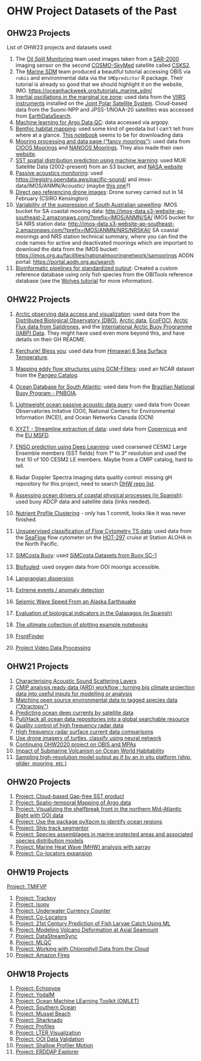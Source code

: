 # OHW Project Datasets of the Past

## OHW23 Projects
List of OHW23 projects and datasets used:

1. The [Oil Spill Monitoring](https://github.com/oceanhackweek/ohw23_proj_oil) team used images taken from a [SAR-2000](https://space.oscar.wmo.int/instruments/view/sar_2000) imaging sensor on the second [COSMO-SkyMed](https://earth.esa.int/eogateway/missions/cosmo-skymed) satellite called [CSKS2](https://space.oscar.wmo.int/satellites/view/csk_2).
2. The [Marine SDM](https://github.com/oceanhackweek/tutorials_marine_sdm) team produced a beautiful tutorial accessing OBIS via `robis` and environmental data via the `SMDpredictor` R package. Their tutorial is already so good that we should highlight it on the website, IMO.
 https://oceanhackweek.org/tutorials_marine_sdm/ 
3. [Inertial oscillations in the marginal ice zone](https://github.com/oceanhackweek/ohw23_proj_sea_ice_oscillations): used data from the [VIIRS instruments](https://lpdaac.usgs.gov/data/get-started-data/collection-overview/missions/s-npp-nasa-viirs-overview/) installed on the [Joint Polar Satellite System](https://www.nesdis.noaa.gov/our-satellites/currently-flying/joint-polar-satellite-system). Cloud-based data from the Suomi-NPP and JPSS-1/NOAA-20 satellites was accessed from [EarthDataSearch](https://search.earthdata.nasa.gov/search).
4. [Machine learning for Argo Data QC](https://github.com/oceanhackweek/ohw23_proj_argo_ml): data accessed via argopy.
5. [Benthic habitat mapping](https://github.com/oceanhackweek/ohw23-proj-habitatmapping): used some kind of geodata but I can't tell from where at a glance. [This notebook](https://github.com/oceanhackweek/ohw23-proj-habitatmapping/blob/main/Download%20data.ipynb) seems to be for downloading data
6. [Mooring processing and data page (“fancy moorings”)](https://github.com/oceanhackweek/ohw23_proj_fancymoorings): used data from [CIOOS Moorings](https://catalogue.cioospacific.ca/dataset/ca-cioos_82656721-88e6-4543-90f1-edc35c0f42c9) and [NANOOS Moorings](https://nwem.apl.washington.edu/erddap/index.html). They also made their own [website](https://oceanhackweek.org/ohw23_proj_fancymoorings/). 
7. [SST spatial distribution prediction using machine learning](https://github.com/oceanhackweek/ohw23_proj_sst): used MUR Satellite Data (2002-present) from an S3 bucket, and [NASA website](https://podaac.jpl.nasa.gov/dataset/MUR-JPL-L4-GLOB-v4.1)
8. [Passive acoustics monitoring](https://github.com/oceanhackweek/ohw23-proj-pamproject): used https://registry.opendata.aws/pacific-sound/ and imos-data/IMOS/ANMN/Acoustic/ (maybe [this one](https://catalogue-imos.aodn.org.au/geonetwork/srv/eng/catalog.search#/metadata/e850651b-d65d-495b-8182-5dde35919616)?)
9. [Direct geo referencing drone images](https://github.com/oceanhackweek/ohw23_proj_drone_georef): Drone survey carried out in 14 February (CSIRO Kensington)
10. [Variability of the suppression of South Australian upwelling](https://github.com/oceanhackweek/ohw23_proj_SAupwelling): IMOS bucket for SA coastal mooring data: http://imos-data.s3-website-ap-southeast-2.amazonaws.com/?prefix=IMOS/ANMN/SA/
IMOS bucket for SA NRS station data: http://imos-data.s3-website-ap-southeast-2.amazonaws.com/?prefix=IMOS/ANMN/NRS/NRSKAI/
SA coastal moorings and NRS station technical summary, where you can find the code names for active and deactivated moorings which are important to download the data from the IMOS bucket: https://imos.org.au/facilities/nationalmooringnetwork/samoorings
AODN portal: https://portal.aodn.org.au/search 
11. [Bioinformatic pipelines for standardized output](https://github.com/oceanhackweek/ohw23_proj_amplicon): Created a custom reference database using only fish species from the OBITools reference database (see the [Wolves tutorial](https://pythonhosted.org/OBITools/wolves.html) for more information).

## OHW22 Projects

1. [Arctic observing data access and visualization](https://github.com/oceanhackweek/ohw22-proj-arcticdata): used data from the [Distributed Biological Observatory (DBO)](https://www.pmel.noaa.gov/dbo/), [Arctic data](https://arcticdata.io/catalog/data),
[EcoFOCI](https://www.ecofoci.noaa.gov/data-links), [Arctic Flux data from Saildrones](https://data.pmel.noaa.gov/pmel/erddap/search/index.html?page=1&itemsPerPage=1000&searchFor=Arctic+Flux+Data), and the [International Arctic Buoy Programme (IABP) Data](https://iabp.apl.uw.edu/). They might have used even more beyond this, and have details on their GH README.

1. [Kerchunk! Bless you](https://github.com/oceanhackweek/ohw22-proj-kerchunk): used data from [Himawari 8 Sea Surface Temperature](https://registry.opendata.aws/noaa-himawari/).

1. [Mapping eddy flow structures using GCM-Filters](https://github.com/oceanhackweek/ohw22-proj-gcmfilters): used an NCAR dataset from the [Pangeo Catalog](https://catalog.pangeo.io/).

1. [Ocean Database for South Atlantic](https://github.com/oceanhackweek/ohw22-proj_SA_ocean_db): used data from the [Brazilian National Buoy Program - PNBOIA](https://www.marinha.mil.br/chm/dados-do-goos-brasil/pnboia). 

1. [Lightweight ocean passive acoustic data query](https://github.com/oceanhackweek/ohw22-proj-passive-acoustics-data-query): used data from Ocean Observatories Initative (OOI), National Centers for Environmental Information (NCEI), and Ocean Networks Canada (OCN)

1. [XYZT - Streamline extraction of data](https://github.com/oceanhackweek/ohw22-proj-xyzt): used data from [Copernicus](https://marine.copernicus.eu/) and the [EU MSFD](https://research-and-innovation.ec.europa.eu/research-area/environment/oceans-and-seas/eu-marine-strategy-framework-directive_en).

1. [ENSO prediction using Deep Learning](https://github.com/oceanhackweek/ohw22-proj-ENSO_Prediction): used coarsened CESM2 Large Ensemble members (SST fields) from 1° to 3° resolution and used the first 10 of 100 CESM2 LE members. Maybe from a CMIP catalog, hard to tell.

1. Radar Doppler Spectra imaging data quality control: missing gH repository for this project, need to search [OHW repo list](https://github.com/orgs/oceanhackweek/repositories).

1. [Assessing ocean drivers of coastal physical processes (in Spanish)](https://github.com/oceanhackweek/ohw22-proj-oleaje-costeros): used buoy ADCP data and satellite data (links needed).

1. [Nutrient Profile Clustering](https://github.com/oceanhackweek/ohw22-proj-clusters-nutrients) - only has 1 commit, looks like it was never finished.

1. [Unsupervised classification of Flow Cytometry TS data](https://github.com/oceanhackweek/ohw22-proj-flow-cytometry): used data from the [SeaFlow](https://seaflow.netlify.app/) flow cytometer on the [HOT-297](https://hahana.soest.hawaii.edu/hot/) cruise at Station ALOHA in the North Pacific.

1. [SiMCosta Buoy](https://github.com/oceanhackweek/ohw22-proj-simcosta): used [SiMCosta Datasets from Buoy SC-1](https://simcosta.furg.br/home)

1. [Biofouled](https://github.com/oceanhackweek/ohw22-proj-biofouled): used oxygen data from OOI moorigs accessible. 

1. [Langrangian dispersion](https://github.com/oceanhackweek/ohw22-proj-lagrange_points)

1. [Extreme events / anomaly detection](https://github.com/oceanhackweek/ohw22-proj-Extreme_event)

1. [Seismic Wave Speed From an Alaska Earthquake](https://github.com/oceanhackweek/ohw22-proj-earthquakes)

1. [Evaluation of biological indicators in the Galapagos (in Spanish)](https://github.com/oceanhackweek/ohw22-proj-biodiversity-indicators)

1. [The ultimate collection of plotting example notebooks](https://github.com/oceanhackweek/ohw22-proj-plot_this_and_that)

1. [FrontFinder](https://github.com/oceanhackweek/ohw22-proj-front-finder)

1. [Project Video Data Processing](https://github.com/oceanhackweek/ohw22-proj-video-data-processing)

## OHW21 Projects
1. [Characterising Acoustic Sound Scattering Layers](https://github.com/oceanhackweek/ohw21-proj-bioacoustics)
1. [CMIP analysis ready data (ARD) workflow : turning big climate projection data into useful inputs for modelling or analysis](https://github.com/oceanhackweek/ohw21-proj-cmip-ard)
1. [Matching open source environmental data to tagged species data ("Xtractopy")](https://github.com/oceanhackweek/OHW21_proj_tag_data)
1. [Predicting ocean deep currents by satellite data](https://github.com/oceanhackweek/ohw21-proj-deep-currents)
1. [Pull/Hack all ocean data repositories into a global searchable resource](https://github.com/oceanhackweek/metadata-repository)
1. [Quality control of high frequency radar data](https://github.com/oceanhackweek/ohw21-proj-radar-qc)
1. [High frequency radar surface current data comparisons](https://github.com/oceanhackweek/ohw21-proj-coastal-radar)
1. [Use drone imagery of turtles, classify using neural network](https://github.com/oceanhackweek/ohw21-proj-drone-turtles)
1. [Continuing OHW2020 project on OBIS and MPAs](https://github.com/oceanhackweek/ohw20-proj-species-marine-protected-areas)
1. [Impact of Submarine Volcanism on Ocean World Habitability](https://github.com/oceanhackweek/ohw21-proj-biological-activity-driven-by-geologic-events)
1. [Sampling high-resolution model output as if by an in situ platform (ship, glider, mooring, etc.)](https://github.com/oceanhackweek/ohw21-proj-model-subsampling)

## OHW20 Projects
1. [Project: Cloud-based Gap-free SST product](https://github.com/oceanhackweek/ohw20-proj-gapfree-sst)
1. [Project: Spatio-temporal Mapping of Argo data](https://github.com/oceanhackweek/ohw20-proj-argo-mapping)
1. [Project: Visualizing the shelfbreak front in the northern Mid-Atlantic Bight with OOI data](https://github.com/oceanhackweek/ohw20-proj-ooi-profiles-section)
1. [Project: Use the package pyXpcm to identify ocean regions](https://github.com/oceanhackweek/ohw20-proj-pyxpcm)
1. [Project: Ship track segmentor](https://github.com/oceanhackweek/ohw20-proj-shiptrack)
1. [Project: Species assemblages in marine protected areas and associated species distribution models](https://github.com/oceanhackweek/ohw20-proj-species-marine-protected-areas)
1. [Project: Marine Heat Wave (MHW) analysis with xarray](https://github.com/oceanhackweek/ohw20-proj-marine-heat-waves)
1. [Project: Co-locators expansion](https://github.com/ioos/colocate)

## OHW19 Projects
[Project: TMIFVP](https://github.com/oceanhackweek/ohw19-projects-TMIVP)
1. [Project: Trackpy](https://github.com/oceanhackweek/ohw19-projects-Trackpy)
1. [Project: Isopy](https://github.com/oceanhackweek/DataAccess/tree/master/isopy)
1. [Project: Underwater Currency Counter](https://github.com/oceanhackweek/ohw19-project-computer_vision_club)
1. [Project: Co-Locators](https://github.com/oceanhackweek/ohw19-project-co_locators)
1. [Project: 21st Century Prediction of Fish Larvae Catch Using ML](https://github.com/oceanhackweek/ohw19-project-CMIP6-larvae-ML)
1. [Project: Modeling Volcano Deformation at Axial Seamount](None)
1. [Project: DataStreamSync](https://github.com/oceanhackweek/ohw19-projects-DataStreamSync)
1. [Project: MLQC](https://github.com/oceanhackweek/ohw19-project-mlqc-for-timeseries)
1. [Project: Working with Chlorophyll Data from the Cloud](https://github.com/oceanhackweek/DataAccess/tree/master/Chlorophyll)
1. [Project: Amazon Fires](None)

## OHW18 Projects

1. [Project: Echopype](https://github.com/oceanhackweek/ohw18_echopype)
1. [Project: YodaIM](https://github.com/oceanhackweek/ohw18_yoda_im)
1. [Project: Ocean Machine LEarning Toolkit (OMLET)](https://github.com/oceanhackweek/ohw18_omlet)
1. [Project:  Southern Ocean](https://github.com/oceanhackweek/ohw18_southern-ocean)
1. [Project:  Mussel Beach](https://github.com/oceanhackweek/ohw2018_musselbeach)
1. [Project:  Sharknado](https://github.com/oceanhackweek/ohw18_sharknado)
1. [Project:  Profiles](https://github.com/oceanhackweek/ohw18_profiles)
1. [Project:  LTER Visualization](https://github.com/oceanhackweek/ohw_lter_vis)
1. [Project:  OOI Data Validation](https://github.com/oceanhackweek/ohw2018_Data_Validation)
1. [Project: Shallow Profiler Motion](https://github.com/oceanhackweek/ohw18_shallow_profiler_motion)
1. [Project:  ERDDAP Explorer](https://github.com/oceanhackweek/ohw18_erddap-explorer)